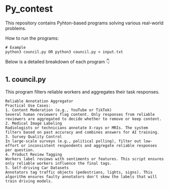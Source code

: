 # Py_contest
This repository contains Pyhton-based programs solving various real-world problems.
    
How to run the programs:
   ```
   # Example
   python3 council.py OR python3 council.py < input.txt
   ```
Below is a detailed breakdown of each program 👇
## 1. council.py
This program filters reliable workers and aggregates their task responses.

    Reliable Annotation Aggregator
    Practical Use Cases:
    1. Content Moderation (e.g., YouTube or TikTok)
    Several human reviewers flag content. Only responses from reliable reviewers are aggregated to decide whether to remove or keep content.
    2. Medical Image Labeling
    Radiologists or technicians annotate X-rays or MRIs. The system filters based on past accuracy and combines answers for AI training.
    3. Survey Quality Control
    In large-scale surveys (e.g., political polling), filter out low-effort or inconsistent respondents and aggregate reliable responses per question.
    4. Product Review Tagging
    Workers label reviews with sentiments or features. This script ensures only reliable workers influence the final tags.
    5. Self-driving Car Datasets
    Annotators tag traffic objects (pedestrians, lights, signs). This algorithm ensures faulty annotators don't skew the labels that will train driving models.
